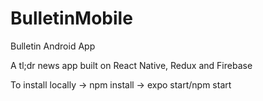 # BulletinMobile

Bulletin Android App

A tl;dr news app built on React Native, Redux and Firebase

To install locally -> npm install -> expo start/npm start
